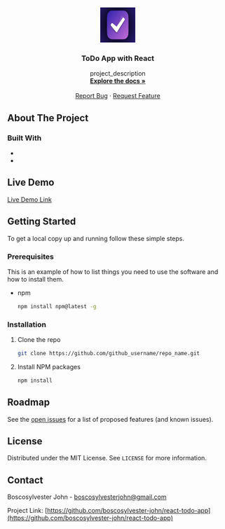 <!-- PROJECT LOGO -->

<br />
<p align="center">
  <a href="https://github.com/boscosylvester-john/react-todo-app">
    <img src="todo-app/src/images/todo_logo.png" alt="Logo" width="80" height="80">
  </a>

  <h3 align="center">ToDo App with React</h3>

  <p align="center">
    project_description
    <br />
    <a href="https://github.com/boscosylvester-john/react-todo-app"><strong>Explore the docs »</strong></a>
    <br />
    <br />
    <a href="https://github.com/boscosylvester-john/react-todo-app/issues">Report Bug</a>
    ·
    <a href="https://github.com/boscosylvester-john/react-todo-app/issues">Request Feature</a>
  </p>
</p>


<!-- ABOUT THE PROJECT -->
## About The Project




### Built With

* []()
* []()


<!-- LIVE DEMO -->

## Live Demo

[Live Demo Link](https://example.com)


<!-- GETTING STARTED -->

## Getting Started

To get a local copy up and running follow these simple steps.

### Prerequisites

This is an example of how to list things you need to use the software and how to install them.
* npm
  ```sh
  npm install npm@latest -g
  ```

### Installation

1. Clone the repo
   ```sh
   git clone https://github.com/github_username/repo_name.git
   ```
2. Install NPM packages
   ```sh
   npm install
   ```


<!-- ROADMAP -->
## Roadmap

See the [open issues](https://github.com/github_username/repo_name/issues) for a list of proposed features (and known issues).



<!-- LICENSE -->
## License

Distributed under the MIT License. See `LICENSE` for more information.



<!-- CONTACT -->
## Contact

Boscosylvester John - boscosylvesterjohn@gmail.com

Project Link: [https://github.com/boscosylvester-john/react-todo-app](https://github.com/boscosylvester-john/react-todo-app)
